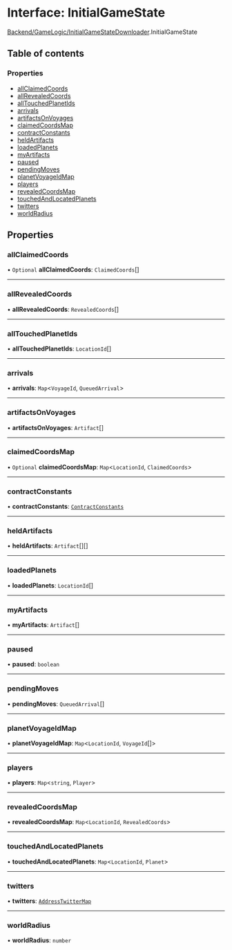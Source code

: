 # Interface: InitialGameState

[Backend/GameLogic/InitialGameStateDownloader](../modules/Backend_GameLogic_InitialGameStateDownloader.md).InitialGameState

## Table of contents

### Properties

- [allClaimedCoords](Backend_GameLogic_InitialGameStateDownloader.InitialGameState.md#allclaimedcoords)
- [allRevealedCoords](Backend_GameLogic_InitialGameStateDownloader.InitialGameState.md#allrevealedcoords)
- [allTouchedPlanetIds](Backend_GameLogic_InitialGameStateDownloader.InitialGameState.md#alltouchedplanetids)
- [arrivals](Backend_GameLogic_InitialGameStateDownloader.InitialGameState.md#arrivals)
- [artifactsOnVoyages](Backend_GameLogic_InitialGameStateDownloader.InitialGameState.md#artifactsonvoyages)
- [claimedCoordsMap](Backend_GameLogic_InitialGameStateDownloader.InitialGameState.md#claimedcoordsmap)
- [contractConstants](Backend_GameLogic_InitialGameStateDownloader.InitialGameState.md#contractconstants)
- [heldArtifacts](Backend_GameLogic_InitialGameStateDownloader.InitialGameState.md#heldartifacts)
- [loadedPlanets](Backend_GameLogic_InitialGameStateDownloader.InitialGameState.md#loadedplanets)
- [myArtifacts](Backend_GameLogic_InitialGameStateDownloader.InitialGameState.md#myartifacts)
- [paused](Backend_GameLogic_InitialGameStateDownloader.InitialGameState.md#paused)
- [pendingMoves](Backend_GameLogic_InitialGameStateDownloader.InitialGameState.md#pendingmoves)
- [planetVoyageIdMap](Backend_GameLogic_InitialGameStateDownloader.InitialGameState.md#planetvoyageidmap)
- [players](Backend_GameLogic_InitialGameStateDownloader.InitialGameState.md#players)
- [revealedCoordsMap](Backend_GameLogic_InitialGameStateDownloader.InitialGameState.md#revealedcoordsmap)
- [touchedAndLocatedPlanets](Backend_GameLogic_InitialGameStateDownloader.InitialGameState.md#touchedandlocatedplanets)
- [twitters](Backend_GameLogic_InitialGameStateDownloader.InitialGameState.md#twitters)
- [worldRadius](Backend_GameLogic_InitialGameStateDownloader.InitialGameState.md#worldradius)

## Properties

### allClaimedCoords

• `Optional` **allClaimedCoords**: `ClaimedCoords`[]

---

### allRevealedCoords

• **allRevealedCoords**: `RevealedCoords`[]

---

### allTouchedPlanetIds

• **allTouchedPlanetIds**: `LocationId`[]

---

### arrivals

• **arrivals**: `Map`<`VoyageId`, `QueuedArrival`\>

---

### artifactsOnVoyages

• **artifactsOnVoyages**: `Artifact`[]

---

### claimedCoordsMap

• `Optional` **claimedCoordsMap**: `Map`<`LocationId`, `ClaimedCoords`\>

---

### contractConstants

• **contractConstants**: [`ContractConstants`](types_darkforest_api_ContractsAPITypes.ContractConstants.md)

---

### heldArtifacts

• **heldArtifacts**: `Artifact`[][]

---

### loadedPlanets

• **loadedPlanets**: `LocationId`[]

---

### myArtifacts

• **myArtifacts**: `Artifact`[]

---

### paused

• **paused**: `boolean`

---

### pendingMoves

• **pendingMoves**: `QueuedArrival`[]

---

### planetVoyageIdMap

• **planetVoyageIdMap**: `Map`<`LocationId`, `VoyageId`[]\>

---

### players

• **players**: `Map`<`string`, `Player`\>

---

### revealedCoordsMap

• **revealedCoordsMap**: `Map`<`LocationId`, `RevealedCoords`\>

---

### touchedAndLocatedPlanets

• **touchedAndLocatedPlanets**: `Map`<`LocationId`, `Planet`\>

---

### twitters

• **twitters**: [`AddressTwitterMap`](../modules/types_darkforest_api_UtilityServerAPITypes.md#addresstwittermap)

---

### worldRadius

• **worldRadius**: `number`
